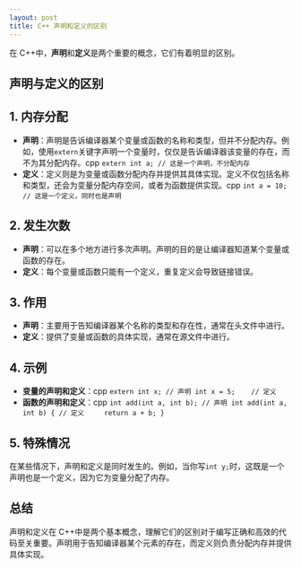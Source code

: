 ```yaml
---
layout: post
title: C++ 声明和定义的区别
---
```


在 C++中，**声明**和**定义**是两个重要的概念，它们有着明显的区别。

## 声明与定义的区别

## 1. 内存分配

- **声明**：声明是告诉编译器某个变量或函数的名称和类型，但并不分配内存。例如，使用`extern`关键字声明一个变量时，仅仅是告诉编译器该变量的存在，而不为其分配内存。cpp
  `extern int a; // 这是一个声明，不分配内存`
- **定义**：定义则是为变量或函数分配内存并提供其具体实现。定义不仅包括名称和类型，还会为变量分配内存空间，或者为函数提供实现。cpp
  `int a = 10; // 这是一个定义，同时也是声明`

## 2. 发生次数

- **声明**：可以在多个地方进行多次声明。声明的目的是让编译器知道某个变量或函数的存在。
- **定义**：每个变量或函数只能有一个定义，重复定义会导致链接错误。

## 3. 作用

- **声明**：主要用于告知编译器某个名称的类型和存在性，通常在头文件中进行。
- **定义**：提供了变量或函数的具体实现，通常在源文件中进行。

## 4. 示例

- **变量的声明和定义**：cpp
  `extern int x; // 声明 int x = 5;    // 定义`
- **函数的声明和定义**：cpp
  `int add(int a, int b); // 声明 int add(int a, int b) { // 定义     return a + b; }`

## 5. 特殊情况

在某些情况下，声明和定义是同时发生的。例如，当你写`int y;`时，这既是一个声明也是一个定义，因为它为变量分配了内存。

## 总结

声明和定义在 C++中是两个基本概念，理解它们的区别对于编写正确和高效的代码至关重要。声明用于告知编译器某个元素的存在，而定义则负责分配内存并提供具体实现。
